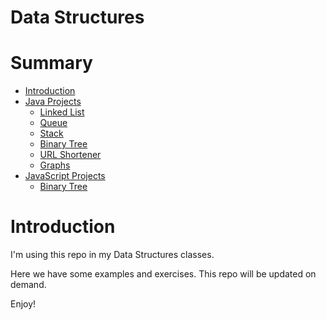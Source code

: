 # Data Structures

# Summary

- [Introduction](#introduction)
- [Java Projects](/java/)
  - [Linked List](/java/list/)
  - [Queue](/java/queue/)
  - [Stack](/java/stack/)
  - [Binary Tree](/java/binary-tree/)
  - [URL Shortener](/java/url-shortener/)
  - [Graphs](/java/graphs)
- [JavaScript Projects](/js/)
  - [Binary Tree](/js/01-binary-tree/)
# Introduction

I'm using this repo in my Data Structures classes. 

Here we have some examples and exercises. This repo will be updated on demand.

Enjoy!
